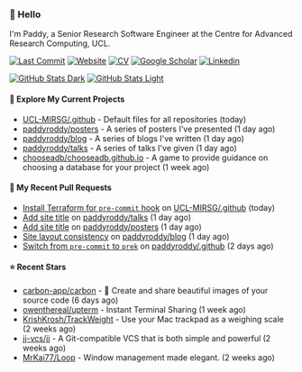 ### 👋 Hello

I'm Paddy, a Senior Research Software Engineer at the Centre for Advanced
Research Computing, UCL.

[![Last Commit](https://img.shields.io/github/last-commit/paddyroddy/paddyroddy/main?label=updated)](https://github.com/paddyroddy)
[![Website](https://img.shields.io/badge/GitHub%20Pages-222?logo=githubpages&logoColor=fff&style=for-the-badge&style=flat)](https://paddyroddy.github.io)
[![CV](https://img.shields.io/badge/CV-PDF-pink.svg)](https://paddyroddy.github.io/cv)
[![Google Scholar](https://img.shields.io/badge/Google%20Scholar-4285F4?logo=googlescholar&logoColor=fff&style=for-the-badge&style=flat)](https://scholar.google.com/citations?user=OFigHUwAAAAJ)
[![Linkedin](https://img.shields.io/badge/LinkedIn-0A66C2?logo=linkedin&logoColor=fff&style=for-the-badge&style=flat)](https://www.linkedin.com/in/patrickjamesroddy)

[![GitHub Stats Dark](https://github-readme-stats-paddyroddy.vercel.app/api?username=paddyroddy&disable_animations=true&hide_border=true&hide_title=true&include_all_commits=true&rank_icon=github&show=prs_merged,reviews&show_icons=true&theme=tokyonight)](https://github.com/paddyroddy/paddyroddy#gh-dark-mode-only)
[![GitHub Stats Light](https://github-readme-stats-paddyroddy.vercel.app/api?username=paddyroddy&disable_animations=true&hide_border=true&hide_title=true&include_all_commits=true&rank_icon=github&show=prs_merged,reviews&show_icons=true&theme=default)](https://github.com/paddyroddy/paddyroddy#gh-light-mode-only)

#### 👷 Explore My Current Projects

- [UCL-MIRSG/.github](https://github.com/UCL-MIRSG/.github) - Default files for all repositories
  (today)
- [paddyroddy/posters](https://github.com/paddyroddy/posters) - A series of posters I&#39;ve presented
  (1 day ago)
- [paddyroddy/blog](https://github.com/paddyroddy/blog) - A series of blogs I&#39;ve written
  (1 day ago)
- [paddyroddy/talks](https://github.com/paddyroddy/talks) - A series of talks I&#39;ve given
  (1 day ago)
- [chooseadb/chooseadb.github.io](https://github.com/chooseadb/chooseadb.github.io) - A game to provide guidance on choosing a database for your project
  (1 week ago)

#### 🔨 My Recent Pull Requests

- [Install Terraform for `pre-commit` hook](https://github.com/UCL-MIRSG/.github/pull/198) on [UCL-MIRSG/.github](https://github.com/UCL-MIRSG/.github)
  (today)
- [Add site title](https://github.com/paddyroddy/talks/pull/109) on [paddyroddy/talks](https://github.com/paddyroddy/talks)
  (1 day ago)
- [Add site title](https://github.com/paddyroddy/posters/pull/15) on [paddyroddy/posters](https://github.com/paddyroddy/posters)
  (1 day ago)
- [Site layout consistency](https://github.com/paddyroddy/blog/pull/9) on [paddyroddy/blog](https://github.com/paddyroddy/blog)
  (1 day ago)
- [Switch from `pre-commit` to `prek`](https://github.com/paddyroddy/.github/pull/315) on [paddyroddy/.github](https://github.com/paddyroddy/.github)
  (2 days ago)

#### ⭐ Recent Stars

- [carbon-app/carbon](https://github.com/carbon-app/carbon) - :black_heart: Create and share beautiful images of your source code
  (6 days ago)
- [owenthereal/upterm](https://github.com/owenthereal/upterm) - Instant Terminal Sharing
  (1 week ago)
- [KrishKrosh/TrackWeight](https://github.com/KrishKrosh/TrackWeight) - Use your Mac trackpad as a weighing scale
  (2 weeks ago)
- [jj-vcs/jj](https://github.com/jj-vcs/jj) - A Git-compatible VCS that is both simple and powerful
  (2 weeks ago)
- [MrKai77/Loop](https://github.com/MrKai77/Loop) - Window management made elegant.
  (2 weeks ago)
